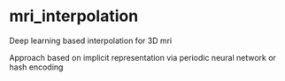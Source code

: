 # mri_interpolation
Deep learning based interpolation for 3D mri

Approach based on implicit representation via periodic neural network or hash encoding
